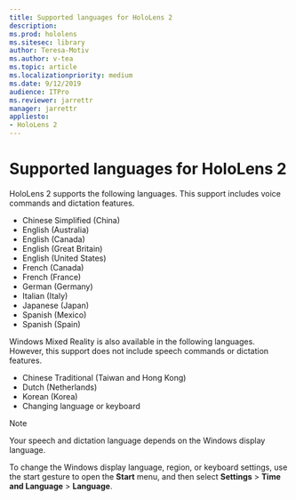 ```yaml
---
title: Supported languages for HoloLens 2
description: 
ms.prod: hololens
ms.sitesec: library
author: Teresa-Motiv
ms.author: v-tea
ms.topic: article
ms.localizationpriority: medium
ms.date: 9/12/2019
audience: ITPro
ms.reviewer: jarrettr
manager: jarrettr
appliesto:
- HoloLens 2
---
```


# Supported languages for HoloLens 2

HoloLens 2 supports the following languages. This support includes voice commands and dictation features.

- Chinese Simplified (China)
- English (Australia)
- English (Canada)
- English (Great Britain)
- English (United States)
- French (Canada)
- French (France)
- German (Germany)
- Italian (Italy)
- Japanese (Japan)
- Spanish (Mexico)
- Spanish (Spain)

Windows Mixed Reality is also available in the following languages. However, this support does not include speech commands or dictation features.

- Chinese Traditional (Taiwan and Hong Kong)
- Dutch (Netherlands)
- Korean (Korea)
- Changing language or keyboard

> [!NOTE]
> Your speech and dictation language depends on the Windows display language.
>  
To change the Windows display language, region, or keyboard settings, use the start gesture to open the **Start** menu, and then select **Settings** > **Time and Language** > **Language**.
